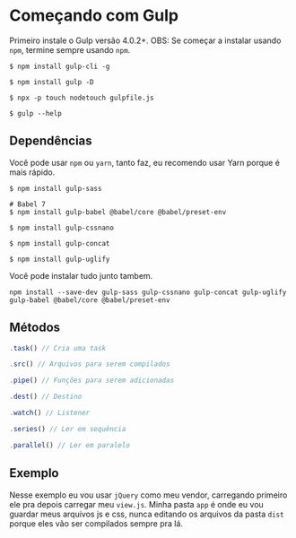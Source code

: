 # Começando com Gulp
Primeiro instale o Gulp versão 4.0.2+.
OBS: Se começar a instalar usando ```npm```, termine sempre usando ```npm```.
```
$ npm install gulp-cli -g
```
```
$ npm install gulp -D
```
```
$ npx -p touch nodetouch gulpfile.js
```
```
$ gulp --help
```

## Dependências

Você pode usar `npm` ou `yarn`, tanto faz, eu recomendo usar Yarn porque é mais rápido.
```
$ npm install gulp-sass
```
```
# Babel 7
$ npm install gulp-babel @babel/core @babel/preset-env
```
```
$ npm install gulp-cssnano
```
```
$ npm install gulp-concat
```
```
$ npm install gulp-uglify
```
Você pode instalar tudo junto tambem.
```
npm install --save-dev gulp-sass gulp-cssnano gulp-concat gulp-uglify gulp-babel @babel/core @babel/preset-env
```

## Métodos

```js 
.task() // Cria uma task
```
```js
.src() // Arquivos para serem compilados
```
```js 
.pipe() // Funções para serem adicionadas
```
```js 
.dest() // Destino
```
```js 
.watch() // Listener
```
```js 
.series() // Ler em sequência
```
```js 
.parallel() // Ler em paralelo
```

## Exemplo
Nesse exemplo eu vou usar ```jQuery``` como meu vendor, carregando primeiro ele pra depois carregar meu ```view.js```.
Minha pasta ```app``` é onde eu vou guardar meus arquivos js e css, nunca editando os arquivos da pasta ```dist``` porque eles vão ser compilados sempre pra lá.

